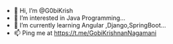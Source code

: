 - 👋 Hi, I’m @G0biKrish
- 👀 I’m interested in Java Programming...
- 🌱 I’m currently learning Angular ,Django,SpringBoot...
- 📫 Ping me at https://t.me/GobiKrishnanNagamani

<!---
G0biKrish/G0biKrish is a ✨ special ✨ repository because its `README.md` (this file) appears on your GitHub profile.
You can click the Preview link to take a look at your changes.
--->
